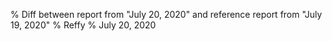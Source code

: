 % Diff between report from "July 20, 2020" and reference report from "July 19, 2020"
% Reffy
% July 20, 2020

